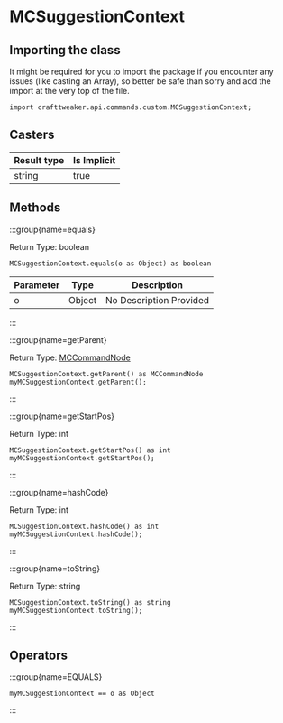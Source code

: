 # MCSuggestionContext

## Importing the class

It might be required for you to import the package if you encounter any issues (like casting an Array), so better be safe than sorry and add the import at the very top of the file.
```zenscript
import crafttweaker.api.commands.custom.MCSuggestionContext;
```


## Casters

| Result type | Is Implicit |
|-------------|-------------|
| string | true |

## Methods

:::group{name=equals}

Return Type: boolean

```zenscript
MCSuggestionContext.equals(o as Object) as boolean
```

| Parameter | Type | Description |
|-----------|------|-------------|
| o | Object | No Description Provided |


:::

:::group{name=getParent}

Return Type: [MCCommandNode](/vanilla/api/commands/custom/MCCommandNode)

```zenscript
MCSuggestionContext.getParent() as MCCommandNode
myMCSuggestionContext.getParent();
```

:::

:::group{name=getStartPos}

Return Type: int

```zenscript
MCSuggestionContext.getStartPos() as int
myMCSuggestionContext.getStartPos();
```

:::

:::group{name=hashCode}

Return Type: int

```zenscript
MCSuggestionContext.hashCode() as int
myMCSuggestionContext.hashCode();
```

:::

:::group{name=toString}

Return Type: string

```zenscript
MCSuggestionContext.toString() as string
myMCSuggestionContext.toString();
```

:::


## Operators

:::group{name=EQUALS}

```zenscript
myMCSuggestionContext == o as Object
```

:::



